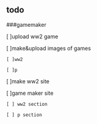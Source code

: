 ## todo

###gamemaker

  [ ]upload ww2 game
  
  [ ]make&upload images of games
  
    [ ]ww2
    
    [ ]p
    
  [ ]make ww2 site
  
  [ ]game maker site
  
    [ ] ww2 section
    
    [ ] p section
